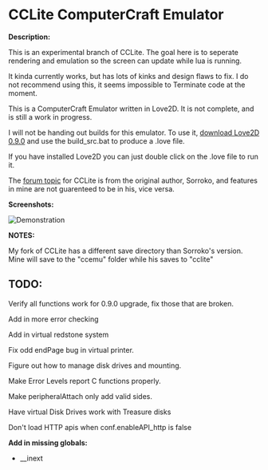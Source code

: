 CCLite ComputerCraft Emulator
=============================

**Description:**

This is an experimental branch of CCLite. The goal here is to seperate rendering and emulation so the screen can update while lua is running.

It kinda currently works, but has lots of kinks and design flaws to fix. I do not recommend using this, it seems impossible to Terminate code at the moment.

This is a ComputerCraft Emulator written in Love2D. It is not complete, and is still a work in progress.

I will not be handing out builds for this emulator. To use it, [download Love2D 0.9.0](http://love2d.org/) and use the build_src.bat to produce a .love file.

If you have installed Love2D you can just double click on the .love file to run it.

The [forum topic](http://www.computercraft.info/forums2/index.php?/topic/13445-lightweight-cc-emulator-download-now/) for CCLite is from the original author, Sorroko, and features in mine are not guarenteed to be in his, vice versa.

**Screenshots:**

![Demonstration](http://i.imgur.com/WBlscYk.png)

**NOTES:**

My fork of CCLite has a different save directory than Sorroko's version. Mine will save to the "ccemu" folder while his saves to "cclite"

TODO:
-----

Verify all functions work for 0.9.0 upgrade, fix those that are broken.

Add in more error checking

Add in virtual redstone system

Fix odd endPage bug in virtual printer.

Figure out how to manage disk drives and mounting.

Make Error Levels report C functions properly.

Make peripheralAttach only add valid sides.

Have virtual Disk Drives work with Treasure disks

Don't load HTTP apis when conf.enableAPI_http is false

**Add in missing globals:**

  * __inext
